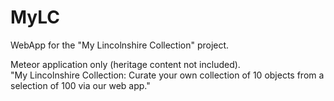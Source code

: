 # MyLC
WebApp for the "My Lincolnshire Collection" project.

Meteor application only (heritage content not included).  
"My Lincolnshire Collection: Curate your own collection of 10 objects from a selection of 100 via our web app."
